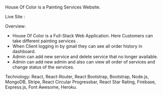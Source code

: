 House Of Color is a Painting Services Website.


Live Site :


Overview:

* House Of Color is a Full-Stack Web Application. Here Customers can take different painting services .
* When Client logging in by gmail they can see all order history in dashboard.
* Admin can add new service and delete service that no longer available.
* Admin can add new admin and also can view all order of services and change status of the services.


Technology: React, React-Router, React Bootstrap, Bootstrap, Node.js, MongoDB, Stripe, React Circular Progressbar, React Star Rating, Firebase, Express.js, Font Awesome, Heroku.
